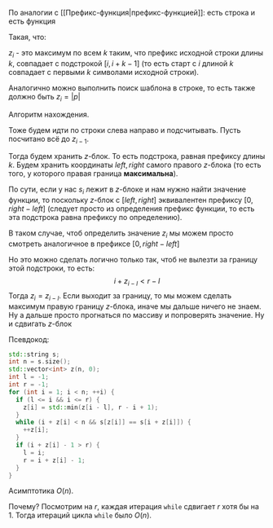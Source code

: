 По аналогии с [[Префикс-функция|префикс-функцией]]: есть строка и есть функция

Такая, что:

$z_{i}$ - это максимум по всем $k$ таким, что префикс исходной строки длины $k$, совпадает с подстрокой $[i, i + k - 1]$ (то есть старт с $i$ длиной $k$ совпадает с первыми $k$ символами исходной строки).

Аналогично можно выполнить поиск шаблона в строке, то есть также должно быть $z_{i} = |p|$

Алгоритм нахождения.

Тоже будем идти по строки слева направо и подсчитывать. Пусть посчитано всё до $z_{i-1}$.

Тогда будем хранить $z$-блок. То есть подстрока, равная префиксу длины $k$. Будем хранить координаты $left, right$ самого правого $z$-блока (то есть того, у которого правая граница **максимальна**).

По сути, если у нас $s_{i}$ лежит в $z$-блоке и нам нужно найти значение функции, то поскольку $z$-блок с $[left, right]$ эквивалентен префиксу $[0, right - left]$ (следует просто из определения префикс функции, то есть эта подстрока равна префиксу по определению).

В таком случае, чтоб определить значение $z_{i}$ мы можем просто смотреть аналогичное в префиксе $[0, right - left]$

Но это можно сделать логично только так, чтоб не вылезти за границу этой подстроки, то есть:
$$
i + z_{i-l} < r - l
$$
Тогда $z_{i} = z_{i-l}$. Если выходит за границу, то мы можем сделать максимум правую границу $z$-блока, иначе мы дальше ничего не знаем. Ну а дальше просто прогнаться по массиву и попроверять значение. Ну и сдвигать $z$-блок

Псевдокод:
```cpp
std::string s;
int n = s.size();
std::vector<int> z(n, 0);
int l = -1;
int r = -1;
for (int i = 1; i < n; ++i) {
  if (l <= i && i <= r) {
    z[i] = std::min(z[i - l], r - i + 1);
  }
  while (i + z[i] < n && s[z[i]] == s[i + z[i]]) {
    ++z[i];
  }
  if (i + z[i] - 1 > r) {
    l = i;
    r = i + z[i] - 1;
  }
}
```

Асимптотика $O(n)$.

Почему? Посмотрим на $r$, каждая итерация `while` сдвигает $r$ хотя бы на 1. Тогда итераций цикла `while` было $O(n)$.